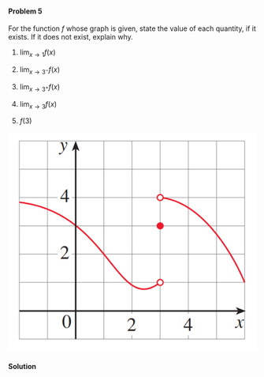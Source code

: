 <div class="alert alert-warning" role="alert">
<h4 class="alert-heading">Problem 5</h4>

For the function $f$ whose graph is given, state the value of each quantity, if it exists. If it does not exist, explain why.

1. $\displaystyle \lim_{x \to 1} f(x)$ 

2. $\displaystyle \lim_{x \to 3^{-}} f(x)$

3. $\displaystyle \lim_{x \to 3^{+}} f(x)$

4. $\displaystyle \lim_{x \to 3} f(x)$

5. $f(3)$

</div>

![](_media/fig2.png ':size=50% :class=img-center')

<div class="alert alert-success" role="alert">
<h4 class="alert-heading">Solution</h4>


</div>
